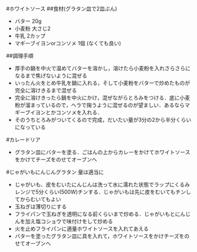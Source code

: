 #ホワイトソース
##食材(グラタン皿で2皿ぶん)
* バター 20g
* 小麦粉 大さじ2
* 牛乳 2カップ
* マギーブイヨンorコンソメ 1個 (なくても良い)

##調理手順
* 厚手の鍋を中火で温めてバターを溶かし，溶けたら小麦粉を入れさらさらになるまで焦げないように混ぜる
* いったん火をとめ牛乳を鍋に入れる，そして小麦粉をバターで炒めたものが完全に溶けきるまで混ぜる
* 完全に溶けきったら鍋を中火にかけ，混ぜながらとろみをつける．底に小麦粉が溜まっているので，ヘラで掬うように混ぜるのが望ましい．あるならマギーブイヨンとかコンソメを入れる．
* そのうちとろみがついてくるので完成，だいたい量が3分の2から半分くらいになっている

#カレードリア
* グラタン皿にバターを塗る．ごはんの上からカレーをかけてホワイトソースをかけてチーズをのせてオーブンへ

#じゃがいもにんじんグラタン
量は適当に
* じゃがいも、皮をむいたにんじんは洗って水に濡れた状態でラップにくるみレンジで5分くらい(500W)チンする．じゃがいもは先に皮をむいてもチンしてからむいてもよい
* 玉ねぎは薄切りにする
* フライパンで玉ねぎを透明になる前くらいまで炒める．じゃがいもとにんじんを加え塩コショウで味付けをして炒める
* 火を止めフライパンに適量ホワイトソースを入れてあえる
* バターを塗ったグラタン皿に具を入れて，ホワイトソースをかけチーズをのせてオーブンへ